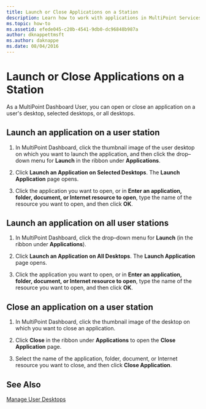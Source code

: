 ```yaml
---
title: Launch or Close Applications on a Station
description: Learn how to work with applications in MultiPoint Services
ms.topic: how-to
ms.assetid: efede045-c20b-4541-9db0-dc96848b987a
author: dknappettmsft
ms.author: daknappe
ms.date: 08/04/2016
---
```

# Launch or Close Applications on a Station
As a MultiPoint Dashboard User, you can open or close an application on a user's desktop, selected desktops, or all desktops.

## Launch an application on a user station

1.  In MultiPoint Dashboard, click the thumbnail image of the user desktop on which you want to launch the application, and then click the drop–down menu for **Launch** in the ribbon under **Applications**.

2.  Click **Launch an Application on Selected Desktops**. The **Launch Application** page opens.

3.  Click the application you want to open, or in **Enter an application, folder, document, or Internet resource to open**, type the name of the resource you want to open, and then click **OK**.

## Launch an application on all user stations

1.  In MultiPoint Dashboard, click the drop–down menu for **Launch** (in the ribbon under **Applications**).

2.  Click **Launch an Application on All Desktops**. The **Launch Application** page opens.

3.  Click the application you want to open, or in **Enter an application, folder, document, or Internet resource to open**, type the name of the resource you want to open, and then click **OK**.

## Close an application on a user station

1.  In MultiPoint Dashboard, click the thumbnail image of the desktop on which you want to close an application.

2.  Click **Close** in the ribbon under **Applications** to open the **Close Application** page.

3.  Select the name of the application, folder, document, or Internet resource you want to close, and then click **Close Application**.

## See Also
[Manage User Desktops](manage-user-desktops-using-multipoint-dashboard.md)

